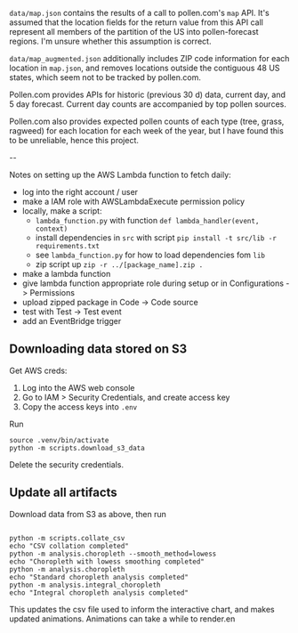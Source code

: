 
`data/map.json` contains the results of a call to pollen.com's `map` API. It's assumed that the location fields for the return value from this API call represent all members of the partition of the US into pollen-forecast regions. I'm unsure whether this assumption is correct.

`data/map_augmented.json` additionally includes ZIP code information for each location in `map.json`, and removes locations outside the contiguous 48 US states, which seem not to be tracked by pollen.com.

Pollen.com provides APIs for historic (previous 30 d) data, current day, and 5 day forecast. Current day counts are accompanied by top pollen sources.

Pollen.com also provides expected pollen counts of each type (tree, grass, ragweed) for each location for each week of the year, but I have found this to be unreliable, hence this project.

--

Notes on setting up the AWS Lambda function to fetch daily:

- log into the right account / user
- make a IAM role with AWSLambdaExecute permission policy
- locally, make a script:
	- `lambda_function.py` with function `def lambda_handler(event, context)`
	- install dependencies in `src` with script `pip install -t src/lib -r requirements.txt` 
	- see `lambda_function.py` for how to load dependencies fom `lib`
	- zip script up `zip -r ../[package_name].zip .`
- make a lambda function
- give lambda function appropriate role during setup or in Configurations -> Permissions
- upload zipped package in Code -> Code source
- test with Test -> Test event
- add an EventBridge trigger

## Downloading data stored on S3
Get AWS creds:
1. Log into the AWS web console
2. Go to IAM > Security Credentials, and create access key
3. Copy the access keys into `.env`

Run
```
source .venv/bin/activate
python -m scripts.download_s3_data
```

Delete the security credentials.

## Update all artifacts

Download data from S3 as above, then run
```

python -m scripts.collate_csv
echo "CSV collation completed"
python -m analysis.choropleth --smooth_method=lowess
echo "Choropleth with lowess smoothing completed"
python -m analysis.choropleth
echo "Standard choropleth analysis completed"
python -m analysis.integral_choropleth
echo "Integral choropleth analysis completed"
```
This updates the csv file used to inform the interactive chart, and makes updated animations. Animations can take a while to render.en

